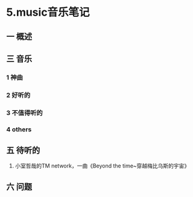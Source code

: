 # 5.music音乐笔记

## 一 概述
## 三 音乐
### 1 神曲
### 2 好听的
### 3 不值得听的
### 4 others
## 五 待听的
1. 小室哲哉的TM network，一曲《Beyond the time~穿越梅比乌斯的宇宙》
## 六 问题